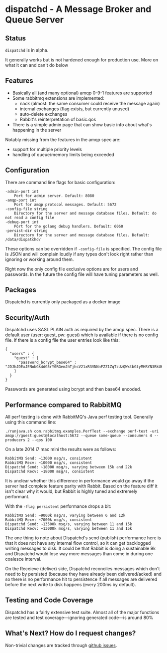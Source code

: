 # dispatchd - A Message Broker and Queue Server

## Status

`dispatchd` is in alpha.

It generally works but is not hardened enough for production use. More on what it can and can't do below

## Features

* Basically all (and many optional) amqp 0-9-1 features are supported
* Some rabbitmq extensions are implemented:
  * nack (almost: the same consumer could receive the message again)
  * internal exchanges (flag exists, but currently unused)
  * auto-delete exchanges
  * Rabbit's reinterpretation of basic.qos
* There is a simple admin page that can show basic info about what's
  happening in the server

Notably missing from the features in the amqp spec are:

* support for multiple priority levels
* handling of queue/memory limits being exceeded

## Configuration

There are command line flags for basic configuration:

    -admin-port int
        Port for admin server. Default: 8080
    -amqp-port int
        Port for amqp protocol messages. Default: 5672
    -config-file string
        Directory for the server and message database files. Default: do not read a config file
    -debug-port int
        Port for the golang debug handlers. Default: 6060
    -persist-dir string
        Directory for the server and message database files. Default: /data/dispatchd/

These options can be overridden if `-config-file` is specified. The config file is JSON and will complain loudly if any types don't look right rather than ignoring or working around them.

Right now the only config file exclusive options are for users and passwords. In the future the config file will have tuning parameters as well.

## Packages

Dispatchd is currently only packaged as a docker image

## Security/Auth

Dispatchd uses SASL PLAIN auth as required by the amqp spec. There is a default user (user: guest, pw: guest) which is available if there is no config file. If there is a config file the user entries look like this:

    {
      "users" : {
        "guest" : {
          "password_bcrypt_base64" : "JDJhJDExJENobGk4dG5rY0RGemJhTjhsV21xR3VNNnFZZ1ZqTzUzQWxtbGtyMHRYN3RkUHMuYjF5SUt5"
        }
      }
    }

Passwords are generated using bcrypt and then base64 encoded.

## Performance compared to RabbitMQ

All perf testing is done with RabbitMQ's Java perf testing tool. Generally using this command line:

    ./runjava.sh com.rabbitmq.examples.PerfTest --exchange perf-test -uri amqp://guest:guest@localhost:5672 --queue some-queue --consumers 4 --producers 2 --qos 100

On a late 2014 i7 mac mini the results were as follows:

    RabbitMQ Send: ~13000 msg/s, consistent
    RabbitMQ Recv: ~10000 msg/s, consistent
    Dispatchd Send: ~18000 msg/s, varying between 15k and 22k
    Dispatchd Recv: ~18000 msg/s, consistent

It is unclear whether this difference in performance would go away if the server had complete feature parity with Rabbit. Based on the feature diff it isn't clear why it would, but Rabbit is highly tuned and extremely performant.

With the `-flag persistent` performance drops a bit:

    RabbitMQ Send: ~9000k msg/s, varying between 6 and 12k
    RabbitMQ Recv: ~7000k msg/s, consistent
    Dispatchd Send: ~13500k msg/s, varying between 11 and 15k
    Dispatchd Recv: ~13000k msg/s, varying between 11 and 15k

The one thing to note about Dispatchd's send (publish) performance here is that it does not have any internal flow control, so it can get backlogged writing messages to disk. It could be that Rabbit is doing a sustainable 9k and Dispatchd would lose way more messages than come in during one coalesce interval.

On the Receieve (deliver) side, Dispatchd reconciles messages which don't need to by persisted (because they have already been delivered/acked) and so there is no performance hit to persistence if all messages are delivered before the next write to disk happens (every 200ms by default).

## Testing and Code Coverage

Dispatchd has a fairly extensive test suite. Almost all of the major functions are tested and test coverage—ignoring generated code—is around 80%

## What's Next? How do I request changes?

Non-trivial changes are tracked through [github issues](https://github.com/jeffjenkins/dispatchd/issues).